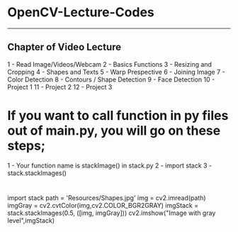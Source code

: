 # OpenCV-Lecture-Codes

------------------------------------------------------------------
Chapter of Video Lecture
------------------------------------------------------------------
1 - Read Image/Videos/Webcam
2 - Basics Functions
3 - Resizing and Cropping
4 - Shapes and Texts
5 - Warp Prespective
6 - Joining Image
7 - Color Detection
8 - Contours / Shape Detection
9 - Face Detection
10 - Project 1
11 - Project 2
12 - Project 3

# If you want to call function in py files out of main.py, you will go on these steps;
1 - Your function name is stackImage() in stack.py
2 - import stack
3 - stack.stackImages()
# 
import stack
path = 'Resources/Shapes.jpg'
img = cv2.imread(path)
imgGray = cv2.cvtColor(img,cv2.COLOR_BGR2GRAY)
imgStack = stack.stackImages(0.5, ([img, imgGray]))
cv2.imshow("Image with gray level",imgStack)
